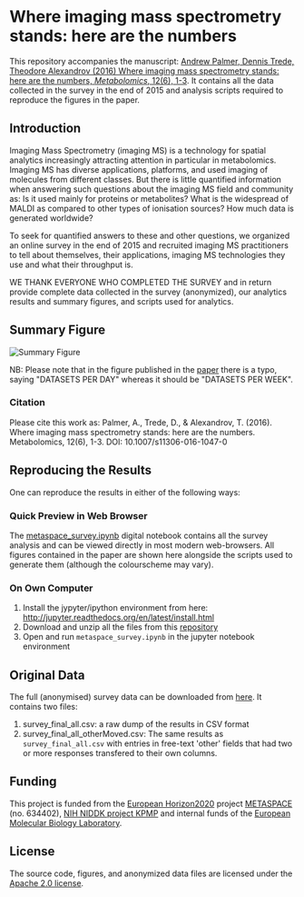 # Where imaging mass spectrometry stands: here are the numbers
This repository accompanies the manuscript: [Andrew Palmer, Dennis Trede, Theodore Alexandrov (2016) Where imaging mass spectrometry stands: here are the numbers, *Metabolomics*, 12(6), 1-3](http://dx.doi.org/10.1007/s11306-016-1047-0). It contains all the data collected in the survey in the end of 2015 and analysis scripts required to reproduce the figures in the paper.

## Introduction
Imaging Mass Spectrometry (imaging MS) is a technology for spatial analytics increasingly attracting attention in particular in metabolomics. Imaging MS has diverse applications, platforms, and used imaging of molecules from different classes. But there is little quantified information when answering such questions about the imaging MS field and community as: Is it used mainly for proteins or metabolites? What is the widespread of MALDI as compared to other types of ionisation sources? How much data is generated worldwide?

To seek for quantified answers to these and other questions, we organized an online survey in the end of 2015 and recruited imaging MS practitioners to tell about themselves, their applications, imaging MS technologies they use and what their throughput is.

WE THANK EVERYONE WHO COMPLETED THE SURVEY and in return provide complete data collected in the survey (anonymized), our analytics results and summary figures, and scripts used for analytics.

## Summary Figure
![Summary Figure](https://github.com/SpatialMetabolomics/metaspace-survey/blob/master/summary_figure.png)

NB: Please note that in the figure published in the [paper](http://dx.doi.org/10.1007/s11306-016-1047-0) there is a typo, saying "DATASETS PER DAY" whereas it should be "DATASETS PER WEEK".

### Citation
Please cite this work as:
Palmer, A., Trede, D., & Alexandrov, T. (2016). Where imaging mass spectrometry stands: here are the numbers. Metabolomics, 12(6), 1-3.
DOI: 10.1007/s11306-016-1047-0

## Reproducing the Results
One can reproduce the results in either of the following ways:

### Quick Preview in Web Browser
The  [metaspace_survey.ipynb](https://github.com/SpatialMetabolomics/metaspace-survey/blob/master/metaspace_survey.ipynb) digital notebook contains all the survey analysis and can be viewed directly in most modern web-browsers. All figures contained in the paper are shown here alongside the scripts used to generate them (although the colourscheme may vary).

### On Own Computer
1. Install the jypyter/ipython environment from here: http://jupyter.readthedocs.org/en/latest/install.html
2. Download and unzip all the files from this [repository](https://github.com/SpatialMetabolomics/metaspace-survey/archive/master.zip)
3. Open and run `metaspace_survey.ipynb` in the jupyter notebook environment

## Original Data
The full (anonymised) survey data can be downloaded from [here](https://github.com/SpatialMetabolomics/metaspace-survey/tree/master/data). It contains two files:

1. survey_final_all.csv: a raw dump of the results in CSV format
2. survey_final_all_otherMoved.csv: The same results as `survey_final_all.csv` with entries in free-text 'other' fields that had two or more responses transfered to their own columns.

## Funding

This project is funded from the [European Horizon2020](https://ec.europa.eu/programmes/horizon2020/)
project [METASPACE](http://project.metaspace2020.eu/) (no. 634402),
[NIH NIDDK project KPMP](http://kpmp.org/)
and internal funds of the [European Molecular Biology Laboratory](https://www.embl.org/).

## License
The source code, figures, and anonymized data files are licensed under the [Apache 2.0 license](LICENSE).